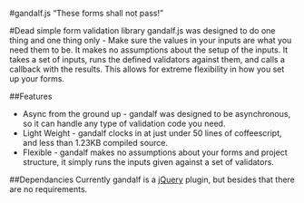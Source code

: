 #gandalf.js 
“These forms shall not pass!”

#Dead simple form validation library
gandalf.js was designed to do one thing and one thing only - Make sure the values in your inputs are what you need them to be. It makes no assumptions about the setup of the inputs. It takes a set of inputs, runs the defined validators against them, and calls a callback with the results. This allows for extreme flexibility in how you set up your forms. 

##Features
-	Async from the ground up - gandalf was designed to be asynchronous, so it can handle any type of validation code you need.
- Light Weight - gandalf clocks in at just under 50 lines of coffeescript, and less than 1.23KB compiled source. 
- Flexible - gandalf makes no assumptions about your forms and project structure, it simply runs the inputs given against a set of validators. 

##Dependancies 
Currently gandalf is a [jQuery](http://jquery.com/) plugin, but besides that there are no requirements.